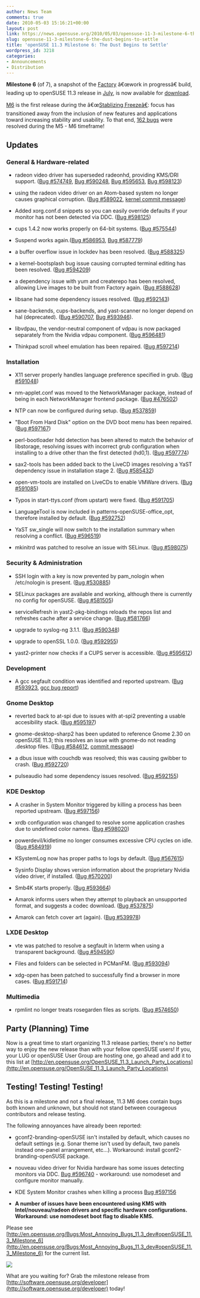 ```yaml
---
author: News Team
comments: true
date: 2010-05-03 15:16:21+00:00
layout: post
link: https://news.opensuse.org/2010/05/03/opensuse-11-3-milestone-6-the-dust-begins-to-settle/
slug: opensuse-11-3-milestone-6-the-dust-begins-to-settle
title: 'openSUSE 11.3 Milestone 6: The Dust Begins to Settle'
wordpress_id: 3218
categories:
- Announcements
- Distribution
---
```


**Milestone 6** (of 7), a snapshot of the [Factory](http://en.opensuse.org/Factory) â€œwork  in progressâ€ build, leading up to openSUSE 11.3 release in [July](http://en.opensuse.org/Roadmap), is now  available for [download](http://software.opensuse.org/developer).

[M6](http://software.opensuse.org/developer) is the first release during the â€œ[Stablizing  Freezeâ€](http://www.suse.de/%7Ecoolo/opensuse_11.3/): focus has transitioned away from the inclusion of new  features and applications toward increasing stability and usability.  To  that end, [162 bugs](https://bugzilla.novell.com/buglist.cgi?order=Bug%20Number&chfieldto=2010-04-29&chfield=bug_status&query_format=advanced&chfieldfrom=2010-04-09&bug_status=RESOLVED&product=openSUSE%2011.3) were resolved during the M5 - M6 timeframe!

<!-- more -->




## Updates





### General & Hardware-related





	
  * radeon video driver has superseded radeonhd, providing KMS/DRI  support. ([Bug #574749](https://bugzilla.novell.com/show_bug.cgi?id=574749), [Bug #590248](https://bugzilla.novell.com/show_bug.cgi?id=590248), [Bug #595653](https://bugzilla.novell.com/show_bug.cgi?id=595653), [Bug #598123](https://bugzilla.novell.com/show_bug.cgi?id=598123))

	
  * using the radeon video driver on an Atom-based system no  longer causes graphical corruption. ([Bug #589022](https://bugzilla.novell.com/show_bug.cgi?id=589022), [kernel commit message](https://bugzilla.novell.com/show_bug.cgi?id=589022#c37))

	
  * Added xorg.conf.d snippets so you can easily override defaults  if your monitor has not been detected via DDC. ([Bug #598125](https://bugzilla.novell.com/show_bug.cgi?id=598125))

	
  * cups 1.4.2 now works properly on 64-bit systems. ([Bug #575544](https://bugzilla.novell.com/show_bug.cgi?id=575544))

	
  * Suspend works again.([Bug #586953](https://bugzilla.novell.com/show_bug.cgi?id=586953), [Bug #587779](https://bugzilla.novell.com/show_bug.cgi?id=587779))

	
  * a buffer overflow issue in lockdev has been resolved. ([Bug #588325](https://bugzilla.novell.com/show_bug.cgi?id=588325))

	
  * a kernel-bootsplash bug issue causing corrupted terminal  editing has been resolved. ([Bug #594209](https://bugzilla.novell.com/show_bug.cgi?id=594209))

	
  * a dependency issue with yum and createrepo has been resolved,  allowing Live images to be built from Factory again. ([Bug #588628](https://bugzilla.novell.com/show_bug.cgi?id=588628))

	
  * libsane had some dependency issues resolved. ([Bug #592143](https://bugzilla.novell.com/show_bug.cgi?id=592143))

	
  * sane-backends, cups-backends, and yast-scanner no longer  depend on hal (deprecated). ([Bug #590707](https://bugzilla.novell.com/show_bug.cgi?id=590707), [Bug #593946](https://bugzilla.novell.com/show_bug.cgi?id=593946)).

	
  * libvdpau, the vendor-neutral component of vdpau is now  packaged separately from the Nvidia vdpau component. ([Bug #596481](https://bugzilla.novell.com/show_bug.cgi?id=596481))

	
  * Thinkpad scroll wheel emulation has been repaired. ([Bug #597214](https://bugzilla.novell.com/show_bug.cgi?id=597214))





### Installation





	
  * X11 server properly handles language preference specified in  grub. ([Bug #591048](https://bugzilla.novell.com/show_bug.cgi?id=591048))

	
  * nm-applet.conf was moved to the NetworkManager package,  instead of being in each NetworkManager frontend package. ([Bug #476502](https://bugzilla.novell.com/show_bug.cgi?id=476502))

	
  * NTP can now be configured during setup. ([Bug #537859](https://bugzilla.novell.com/show_bug.cgi?id=537859))

	
  * "Boot From Hard Disk" option on the DVD boot menu has been  repaired. ([Bug #597167](https://bugzilla.novell.com/show_bug.cgi?id=597167))

	
  * perl-bootloader hdd detection has been altered to match the  behavior of libstorage, resolving issues with incorrect grub  configuration when installing to a drive other than the first detected  (hd0,1). ([Bug #597774](https://bugzilla.novell.com/show_bug.cgi?id=597774))

	
  * sax2-tools has been added back to the LiveCD images resolving a  YaST dependency issue in installation stage 2. ([Bug #585432](https://bugzilla.novell.com/show_bug.cgi?id=585432))

	
  * open-vm-tools are installed on LiveCDs to enable VMWare  drivers. ([Bug #591085](https://bugzilla.novell.com/show_bug.cgi?id=591085))

	
  * Typos in start-ttys.conf (from upstart) were fixed. ([Bug #591705](https://bugzilla.novell.com/show_bug.cgi?id=591705))

	
  * LanguageTool is now included in patterns-openSUSE-office_opt,  therefore installed by default. ([Bug #592752](https://bugzilla.novell.com/show_bug.cgi?id=592752))

	
  * YaST sw_single will now switch to the installation summary  when resolving a conflict. ([Bug #596519](https://bugzilla.novell.com/show_bug.cgi?id=596519))

	
  * mkinitrd was patched to resolve an issue with SELinux. ([Bug #598075](https://bugzilla.novell.com/show_bug.cgi?id=598075))





### Security & Administration





	
  * SSH login with a key is now prevented by pam_nologin when  /etc/nologin is present. ([Bug #530885](https://bugzilla.novell.com/show_bug.cgi?id=530885))

	
  * SELinux packages are available and working, although there is  currently no config for openSUSE. ([Bug #581505](https://bugzilla.novell.com/show_bug.cgi?id=581505))

	
  * serviceRefresh in yast2-pkg-bindings reloads the repos list  and refreshes cache after a service change. ([Bug #581766](https://bugzilla.novell.com/show_bug.cgi?id=581766))

	
  * upgrade to syslog-ng 3.1.1. ([Bug #590348](https://bugzilla.novell.com/show_bug.cgi?id=590348))

	
  * upgrade to openSSL 1.0.0. ([Bug #592955](https://bugzilla.novell.com/show_bug.cgi?id=592955))

	
  * yast2-printer now checks if a CUPS server is accessible. ([Bug #595612](https://bugzilla.novell.com/show_bug.cgi?id=595612))





### Development





	
  * A gcc segfault condition was identified and reported upstream. ([Bug #593923](https://bugzilla.novell.com/show_bug.cgi?id=593923), [gcc bug report](http://gcc.gnu.org/bugzilla/show_bug.cgi?id=43704))





### Gnome Desktop





	
  * reverted back to at-spi due to issues with at-spi2 preventing a  usable accesibility stack. ([Bug #595197](https://bugzilla.novell.com/show_bug.cgi?id=595197))

	
  * gnome-desktop-sharp2 has been updated to reference Gnome 2.30  on openSUSE 11.3; this resolves an issue with gnome-do not reading  .desktop files. ([[Bug #584612](https://bugzilla.novell.com/show_bug.cgi?id=584612), [commit message](http://lists.opensuse.org/opensuse-commit/2010-04/msg00932.html))

	
  * a dbus issue with couchdb was resolved; this was causing  gwibber to crash. ([Bug #592720](https://bugzilla.novell.com/show_bug.cgi?id=592720))

	
  * pulseaudio had some dependency issues resolved. ([Bug #592155](https://bugzilla.novell.com/show_bug.cgi?id=592155))





### KDE Desktop





	
  * A crasher in System Monitor triggered by killing a process has  been reported upstream. ([Bug #597156](https://bugzilla.novell.com/show_bug.cgi?id=597156))

	
  * xrdb configuration was changed to resolve some application  crashes due to undefined color names. ([Bug #598020](https://bugzilla.novell.com/show_bug.cgi?id=598020))

	
  * powerdevil/kidletime no longer consumes excessive CPU cycles  on idle. ([Bug #584919](https://bugzilla.novell.com/show_bug.cgi?id=584919))

	
  * KSystemLog now has proper paths to logs by default. ([Bug #567615](https://bugzilla.novell.com/show_bug.cgi?id=567615))

	
  * Sysinfo Display shows version information about the  proprietary Nvidia video driver, if installed. ([Bug #570200](https://bugzilla.novell.com/show_bug.cgi?id=570200))

	
  * Smb4K starts properly. ([Bug #593664](https://bugzilla.novell.com/show_bug.cgi?id=593664))

	
  * Amarok informs users when they attempt to playback an  unsupported format, and suggests a codec download. ([Bug #537875](https://bugzilla.novell.com/show_bug.cgi?id=537875))

	
  * Amarok can fetch cover art (again). ([Bug #539978](https://bugzilla.novell.com/show_bug.cgi?id=539978))





### LXDE Desktop





	
  * vte was patched to resolve a segfault in lxterm when using a  transparent background. ([Bug #594590](https://bugzilla.novell.com/show_bug.cgi?id=594590))

	
  * Files and folders can be selected in PCManFM. ([Bug #593094](https://bugzilla.novell.com/show_bug.cgi?id=593094))

	
  * xdg-open has been patched to successfully find a browser in  more cases. ([Bug #591714](https://bugzilla.novell.com/show_bug.cgi?id=591714))





### Multimedia





	
  * rpmlint no longer treats rosegarden files as scripts. ([Bug #574650](https://bugzilla.novell.com/show_bug.cgi?id=574650))





## Party (Planning) Time


Now is a great time to start organizing 11.3 release parties; there's  no better way to enjoy the new release than with your fellow openSUSE  users! If you, your LUG or openSUSE User Group are hosting one, go ahead  and add it to this list at [http://en.opensuse.org/OpenSUSE_11.3_Launch_Party_Locations](http://en.opensuse.org/OpenSUSE_11.3_Launch_Party_Locations)




## Testing! Testing! Testing!


As this is a milestone and not a final release, 11.3 M6 does contain  bugs both known and unknown, but should not stand between courageous  contributors and release testing.

The following annoyances have already been reported:



	
  * gconf2-branding-openSUSE isn't installed by default, which  causes no default settings (e.g. Sonar theme isn't used by default, two  panels instead one-panel arrangement, etc...). Workaround: install  gconf2-branding-openSUSE package.

	
  * nouveau video driver for Nvidia hardware has some issues  detecting monitors via DDC.  [Bug #596740](https://bugzilla.novell.com/show_bug.cgi?id=596740) - workaround: use nomodeset and configure  monitor manually.

	
  * KDE System Monitor crashes when killing a process [Bug #597156](https://bugzilla.novell.com/show_bug.cgi?id=597156)

	
  * **A number of issues have been encountered using KMS with  Intel/nouveau/radeon drivers and specific hardware configurations.  Workaround: use nomodeset boot flag to disable KMS.**


Please see [http://en.opensuse.org/Bugs:Most_Annoying_Bugs_11.3_dev#openSUSE_11.3_Milestone_6](http://en.opensuse.org/Bugs:Most_Annoying_Bugs_11.3_dev#openSUSE_11.3_Milestone_6) for the current list.





[![](http://en.opensuse.org/images/d/d0/Milestone6_113.png)](http://software.opensuse.org/developer)







What are you waiting for? Grab the milestone release from [http://software.opensuse.org/developer](http://software.opensuse.org/developer) today!
